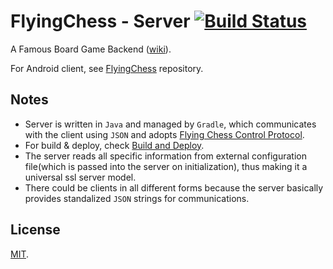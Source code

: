 # FlyingChess - Server [![Build Status](https://travis-ci.org/yxwangcs/flyingchess-server.svg?branch=master)](https://travis-ci.org/yxwangcs/flyingchess-server)

A Famous Board Game Backend ([wiki](https://en.wikipedia.org/wiki/Flying_chess)). 

For Android client, see [FlyingChess](https://github.com/yxwangcs/FlyingChess) repository.

## Notes
* Server is written in `Java` and managed by `Gradle`, which communicates with the client using `JSON` and adopts  [Flying Chess Control Protocol](https://github.com/yxwangcs/flyingChess-server/wiki/Flying-Chess-Control-Protocol).
* For build & deploy, check [Build and Deploy](https://github.com/yxwangcs/flyingChess-server/wiki/Build-and-Deploy). 
* The server reads all specific information from external configuration file(which is passed into the server on initialization), thus making it a universal ssl server model.
* There could be clients in all different forms because the server basically provides standalized `JSON` strings for communications.

## License
[MIT](https://github.com/yxwangcs/flyingChess-server/blob/master/LICENSE).
